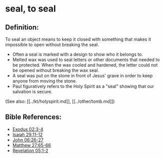 # seal, to seal #

## Definition: ##

To seal an object means to keep it closed with something that makes it impossible to open without breaking the seal.

* Often a seal is marked with a design to show who it belongs to. 
* Melted wax was used to seal letters or other documents that needed to be protected. When the wax cooled and hardened, the letter could not be opened without breaking the wax seal.
* A seal was put on the stone in front of Jesus' grave in order to keep anyone from moving the stone.
* Paul figuratively refers to the Holy Spirit as a "seal" showing that our salvation is secure.

(See also: [[../kt/holyspirit.md]], [[../other/tomb.md]])

## Bible References: ##

* [Exodus 02:3-4](en/tn/exo/help/02/03)
* [Isaiah 29:11-12](en/tn/isa/help/29/11)
* [John 06:26-27](en/tn/jhn/help/06/26)
* [Matthew 27:65-66](en/tn/mat/help/27/65)
* [Revelation 05:1-2](en/tn/rev/help/05/01)